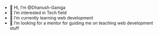 - 👋 Hi, I’m @Dhanush-Ganiga
- 👀 I’m interested in Tech field 
- 🌱 I’m currently learning web development 
- 💞️ I’m looking for a  mentor for guiding me on teaching web development stuff
  

<!---
Dhanush-Ganiga/Dhanush-Ganiga is a ✨ special ✨ repository because its `README.md` (this file) appears on your GitHub profile.
You can click the Preview link to take a look at your changes.
--->
